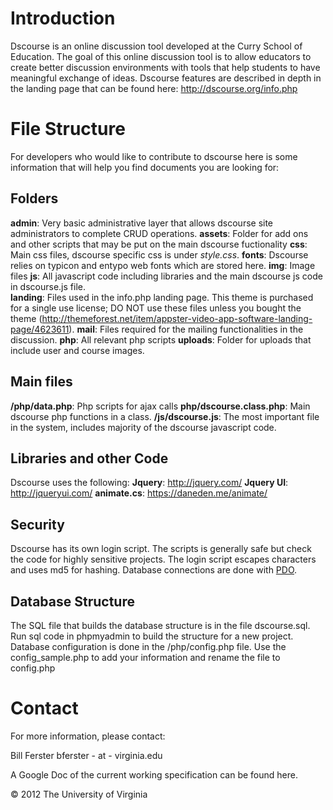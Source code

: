 Introduction
======

Dscourse is an online discussion tool developed at the Curry School of Education. The goal of this online discussion tool is to allow educators to create better discussion environments with tools that help students to have meaningful exchange of ideas. Dscourse features are described in depth in the landing page that can be found here: http://dscourse.org/info.php 
 
 
File Structure
====== 
For developers who would like to contribute to dscourse here is some information that will help you find documents you are looking for:

Folders
---------

**admin**: Very basic administrative layer that allows dscourse site administrators to complete CRUD operations. 
**assets**: Folder for add ons and other scripts that may be put on the main dscourse fuctionality
**css**: Main css files, dscourse specific css is under *style.css*.
**fonts**: Dscourse relies on typicon and entypo web fonts which are stored here. 
**img**: Image files 
**js**: All javascript code including libraries and the main dscourse js code in dscourse.js file.   
**landing**: Files used in the info.php landing page. This theme is purchased for a single use license; DO NOT use these files unless you bought the theme (http://themeforest.net/item/appster-video-app-software-landing-page/4623611). 
**mail**: Files required for the mailing functionalities in the discussion. 
**php**: All relevant php scripts
**uploads**: Folder for uploads that include user and course images. 

Main files
---------
**/php/data.php**: Php scripts for ajax calls
**php/dscourse.class.php**: Main dscourse php functions in a class. 
**/js/dscourse.js**: The most important file in the system, includes majority of the dscourse javascript code. 


Libraries and other Code
---------
Dscourse uses the following:
**Jquery**: http://jquery.com/
**Jquery UI**: http://jqueryui.com/ 
**animate.cs**: https://daneden.me/animate/

Security
---------
Dscourse has its own login script. The scripts is generally safe but check the code for highly sensitive projects.  The login script escapes characters and uses md5 for hashing. Database connections are done with [PDO](http://php.net/pdo). 


Database Structure
---------
The SQL file that builds the database structure is in the file dscourse.sql. Run sql code in phpmyadmin to build the structure for a new project. 
Database configuration is done in the /php/config.php file. Use the config_sample.php to add your information and rename the file to config.php


Contact
======

For more information, please contact:

Bill Ferster
bferster - at - virginia.edu

A Google Doc of the current working specification can be found here.

© 2012 The University of Virginia